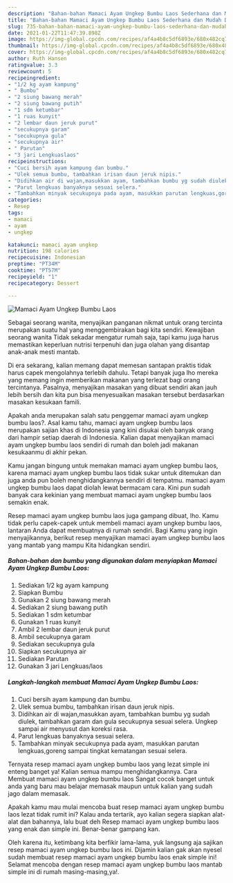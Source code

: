 ```yaml
---
description: "Bahan-bahan Mamaci Ayam Ungkep Bumbu Laos Sederhana dan Mudah Dibuat"
title: "Bahan-bahan Mamaci Ayam Ungkep Bumbu Laos Sederhana dan Mudah Dibuat"
slug: 735-bahan-bahan-mamaci-ayam-ungkep-bumbu-laos-sederhana-dan-mudah-dibuat
date: 2021-01-22T11:47:39.898Z
image: https://img-global.cpcdn.com/recipes/af4a4b8c5df6893e/680x482cq70/mamaci-ayam-ungkep-bumbu-laos-foto-resep-utama.jpg
thumbnail: https://img-global.cpcdn.com/recipes/af4a4b8c5df6893e/680x482cq70/mamaci-ayam-ungkep-bumbu-laos-foto-resep-utama.jpg
cover: https://img-global.cpcdn.com/recipes/af4a4b8c5df6893e/680x482cq70/mamaci-ayam-ungkep-bumbu-laos-foto-resep-utama.jpg
author: Ruth Hansen
ratingvalue: 3.3
reviewcount: 5
recipeingredient:
- "1/2 kg ayam kampung"
- " Bumbu"
- "2 siung bawang merah"
- "2 siung bawang putih"
- "1 sdm ketumbar"
- "1 ruas kunyit"
- "2 lembar daun jeruk purut"
- "secukupnya garam"
- "secukupnya gula"
- "secukupnya air"
- " Parutan"
- "3 jari Lengkuaslaos"
recipeinstructions:
- "Cuci bersih ayam kampung dan bumbu."
- "Ulek semua bumbu, tambahkan irisan daun jeruk nipis."
- "Didihkan air di wajan,masukkan ayam, tambahkan bumbu yg sudah diulek, tambahkan garam dan gula secukupnya sesuai selera. Ungkep sampai air menyusut dan koreksi rasa."
- "Parut lengkuas banyaknya sesuai selera."
- "Tambahkan minyak secukupnya pada ayam, masukkan parutan lengkuas,goreng sampai tingkat kematangan sesuai selera."
categories:
- Resep
tags:
- mamaci
- ayam
- ungkep

katakunci: mamaci ayam ungkep 
nutrition: 198 calories
recipecuisine: Indonesian
preptime: "PT34M"
cooktime: "PT57M"
recipeyield: "1"
recipecategory: Dessert

---
```



![Mamaci Ayam Ungkep Bumbu Laos](https://img-global.cpcdn.com/recipes/af4a4b8c5df6893e/680x482cq70/mamaci-ayam-ungkep-bumbu-laos-foto-resep-utama.jpg)

Sebagai seorang wanita, menyajikan panganan nikmat untuk orang tercinta merupakan suatu hal yang menggembirakan bagi kita sendiri. Kewajiban seorang  wanita Tidak sekadar mengatur rumah saja, tapi kamu juga harus memastikan keperluan nutrisi terpenuhi dan juga olahan yang disantap anak-anak mesti mantab.

Di era  sekarang, kalian memang dapat memesan santapan praktis tidak harus capek mengolahnya terlebih dahulu. Tetapi banyak juga lho mereka yang memang ingin memberikan makanan yang terlezat bagi orang tercintanya. Pasalnya, menyajikan masakan yang dibuat sendiri akan jauh lebih bersih dan kita pun bisa menyesuaikan masakan tersebut berdasarkan masakan kesukaan famili. 



Apakah anda merupakan salah satu penggemar mamaci ayam ungkep bumbu laos?. Asal kamu tahu, mamaci ayam ungkep bumbu laos merupakan sajian khas di Indonesia yang kini disukai oleh banyak orang dari hampir setiap daerah di Indonesia. Kalian dapat menyajikan mamaci ayam ungkep bumbu laos sendiri di rumah dan boleh jadi makanan kesukaanmu di akhir pekan.

Kamu jangan bingung untuk memakan mamaci ayam ungkep bumbu laos, karena mamaci ayam ungkep bumbu laos tidak sukar untuk ditemukan dan juga anda pun boleh menghidangkannya sendiri di tempatmu. mamaci ayam ungkep bumbu laos dapat diolah lewat bermacam cara. Kini pun sudah banyak cara kekinian yang membuat mamaci ayam ungkep bumbu laos semakin enak.

Resep mamaci ayam ungkep bumbu laos juga gampang dibuat, lho. Kamu tidak perlu capek-capek untuk membeli mamaci ayam ungkep bumbu laos, lantaran Anda dapat membuatnya di rumah sendiri. Bagi Kamu yang ingin menyajikannya, berikut resep menyajikan mamaci ayam ungkep bumbu laos yang mantab yang mampu Kita hidangkan sendiri.

<!--inarticleads1-->

##### Bahan-bahan dan bumbu yang digunakan dalam menyiapkan Mamaci Ayam Ungkep Bumbu Laos:

1. Sediakan 1/2 kg ayam kampung
1. Siapkan  Bumbu
1. Gunakan 2 siung bawang merah
1. Sediakan 2 siung bawang putih
1. Sediakan 1 sdm ketumbar
1. Gunakan 1 ruas kunyit
1. Ambil 2 lembar daun jeruk purut
1. Ambil secukupnya garam
1. Sediakan secukupnya gula
1. Siapkan secukupnya air
1. Sediakan  Parutan
1. Gunakan 3 jari Lengkuas/laos




<!--inarticleads2-->

##### Langkah-langkah membuat Mamaci Ayam Ungkep Bumbu Laos:

1. Cuci bersih ayam kampung dan bumbu.
1. Ulek semua bumbu, tambahkan irisan daun jeruk nipis.
1. Didihkan air di wajan,masukkan ayam, tambahkan bumbu yg sudah diulek, tambahkan garam dan gula secukupnya sesuai selera. Ungkep sampai air menyusut dan koreksi rasa.
1. Parut lengkuas banyaknya sesuai selera.
1. Tambahkan minyak secukupnya pada ayam, masukkan parutan lengkuas,goreng sampai tingkat kematangan sesuai selera.




Ternyata resep mamaci ayam ungkep bumbu laos yang lezat simple ini enteng banget ya! Kalian semua mampu menghidangkannya. Cara Membuat mamaci ayam ungkep bumbu laos Sangat cocok banget untuk anda yang baru mau belajar memasak maupun untuk kalian yang sudah jago dalam memasak.

Apakah kamu mau mulai mencoba buat resep mamaci ayam ungkep bumbu laos lezat tidak rumit ini? Kalau anda tertarik, ayo kalian segera siapkan alat-alat dan bahannya, lalu buat deh Resep mamaci ayam ungkep bumbu laos yang enak dan simple ini. Benar-benar gampang kan. 

Oleh karena itu, ketimbang kita berfikir lama-lama, yuk langsung aja sajikan resep mamaci ayam ungkep bumbu laos ini. Dijamin kalian gak akan nyesel sudah membuat resep mamaci ayam ungkep bumbu laos enak simple ini! Selamat mencoba dengan resep mamaci ayam ungkep bumbu laos mantab simple ini di rumah masing-masing,ya!.

